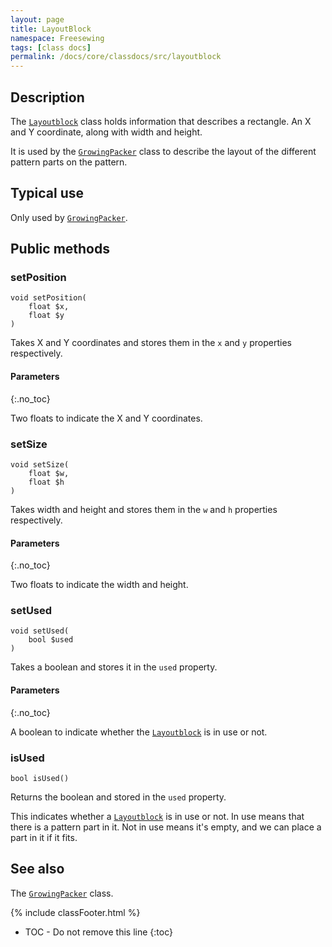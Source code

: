 ```yaml
---
layout: page
title: LayoutBlock
namespace: Freesewing
tags: [class docs]
permalink: /docs/core/classdocs/src/layoutblock
---
```

## Description 

The [`Layoutblock`](layoutblock) class holds information that describes 
a rectangle. An X and Y coordinate, along with width and height.

It is used by the [`GrowingPacker`](growingpacker) class to describe
the layout of the different pattern parts on the pattern.

## Typical use

Only used by [`GrowingPacker`](growingpacker).

## Public methods

### setPosition

```php?start_inline=1
void setPosition( 
    float $x,
    float $y 
)
```
Takes X and Y coordinates and stores them in the
`x` and `y` properties respectively.

#### Parameters
{:.no_toc}

Two floats to indicate the X and Y coordinates.

### setSize

```php?start_inline=1
void setSize( 
    float $w,
    float $h 
)
```
Takes width and height and stores them in the
`w` and `h` properties respectively.

#### Parameters
{:.no_toc}

Two floats to indicate the width and height.

### setUsed

```php?start_inline=1
void setUsed( 
    bool $used
)
```
Takes a boolean and stores it in the 
`used` property.

#### Parameters
{:.no_toc}

A boolean to indicate whether the [`Layoutblock`](layoutblock)
is in use or not.

### isUsed

```php?start_inline=1
bool isUsed() 
```
Returns the boolean and stored in the 
`used` property.

This indicates whether a [`Layoutblock`](layoutblock) is in use or not.
In use means that there is a pattern part in it.
Not in use means it's empty, and we can place a part in it if it fits.

## See also

The [`GrowingPacker`](growingpacker) class.

{% include classFooter.html %}
* TOC - Do not remove this line
{:toc}

